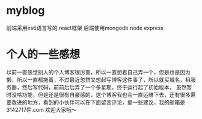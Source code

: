 # myblog
前端采用es6语言写的 react框架 后端使用mongodb node express 

# 个人的一些感想
以前一直感觉别人的个人博客很厉害，所以一直想着自己弄一个，但是也是因为懒，所以一直都拖着，不过最近忽然又想起写博客这件事了，所以就买域名，租服务器，然后写代码，前前后后弄了一个多星期，终于运行起了初始版本，
虽然暂时没啥功能，但是还是很有自豪感的，这个博客我也会一直运维下去，还有很多需要改进的地方，看到的小伙伴可以在下面留言评论，提一些建议，我的邮箱是3142717@.com
欢迎大家哦～



